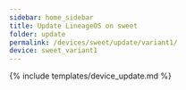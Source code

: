```yaml
---
sidebar: home_sidebar
title: Update LineageOS on sweet
folder: update
permalink: /devices/sweet/update/variant1/
device: sweet_variant1
---
```

{% include templates/device_update.md %}
